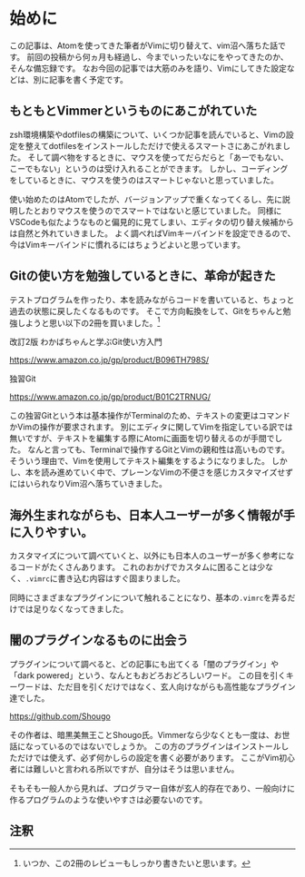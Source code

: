# 始めに

この記事は、Atomを使ってきた筆者がVimに切り替えて、vim沼へ落ちた話です。
前回の投稿から何ヵ月も経過し、今までいったいなにをやってきたのか、そんな備忘録です。
なお今回の記事では大筋のみを語り、Vimにしてきた設定などは、別に記事を書く予定です。


## もともとVimmerというものにあこがれていた

zsh環境構築やdotfilesの構築について、いくつか記事を読んでいると、Vimの設定を整えてdotfilesをインストールしただけで使えるスマートさにあこがれました。
そして調べ物をするときに、マウスを使ってだらだらと「あーでもない、こーでもない」というのは受け入れることができます。
しかし、コーディングをしているときに、マウスを使うのはスマートじゃないと思っていました。

使い始めたのはAtomでしたが、バージョンアップで重くなってくるし、先に説明したとおりマウスを使うのでスマートではないと感じていました。
同様にVSCodeも似たようなものと偏見的に見てしまい、エディタの切り替え候補からは自然と外れていきました。
よく調べればVimキーバインドを設定できるので、今はVimキーバインドに慣れるにはちょうどよいと思っています。


## Gitの使い方を勉強しているときに、革命が起きた

テストプログラムを作ったり、本を読みながらコードを書いていると、ちょっと過去の状態に戻したくなるものです。
そこで方向転換をして、Gitをちゃんと勉強しようと思い以下の2冊を買いました。[^1]

改訂2版 わかばちゃんと学ぶGit使い方入門

https://www.amazon.co.jp/gp/product/B096TH798S/

独習Git

https://www.amazon.co.jp/gp/product/B01C2TRNUG/

この独習Gitという本は基本操作がTerminalのため、テキストの変更はコマンドかVimの操作が要求されます。
別にエディタに関してVimを指定している訳では無いですが、テキストを編集する際にAtomに画面を切り替えるのが手間でした。
なんと言っても、Terminalで操作するGitとVimの親和性は高いものです。そういう理由で、Vimを使用してテキスト編集をするようになりました。
しかし、本を読み進めていく中で、プレーンなVimの不便さを感じカスタマイズせずにはいられなりVim沼へ落ちていきました。


## 海外生まれながらも、日本人ユーザーが多く情報が手に入りやすい。

カスタマイズについて調べていくと、以外にも日本人のユーザーが多く参考になるコードがたくさんあります。
これのおかげでカスタムに困ることは少なく、`.vimrc`に書き込む内容はすぐ固まりました。

同時にさまざまなプラグインについて触れることになり、基本の`.vimrc`を弄るだけでは足りなくなってきました。


## 闇のプラグインなるものに出会う

プラグインについて調べると、どの記事にも出てくる「闇のプラグイン」や「dark powered」という、なんともおどろおどろしいワード。
この目を引くキーワードは、ただ目を引くだけではなく、玄人向けながらも高性能なプラグイン達でした。

https://github.com/Shougo

その作者は、暗黒美無王ことShougo氏。Vimmerなら少なくとも一度は、お世話になっているのではないでしょうか。
この方のプラグインはインストールしただけでは使えず、必ず何かしらの設定を書く必要があります。
ここがVim初心者には難しいと言われる所以ですが、自分はそうは思いません。

そもそも一般人から見れば、プログラマー自体が玄人的存在であり、一般向けに作るプログラムのような使いやすさは必要ないのです。




## 注釈

[^1]: いつか、この2冊のレビューもしっかり書きたいと思います。
